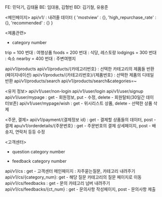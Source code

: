 FE: 민덕기, 김태율
BE: 임대용, 김형빈
BD: 김기철, 유용준

<메인페이지>
api/v1/ : 내려줄 데이터 {
                            'mostview' : {},
                            'high_repurchase_rate' : {},
                            'recommended' : {}
                        }

<제품관련>
- category number

trip = 100 번대 : 여행상품
foods = 200 번대 : 식당, 레스토랑
lodgings = 300 번대 : 숙소
nearby = 400 번대 : 주변여행지

api/v1/products
api/v1/products/{카테고리번호} : 선택한 카테고리의 제품들 반환 (페이지네이션)
api/v1/products/{카테고리번호}/{제품번호} : 선택한 제품의 디테일 반환
api/v1/products/search
api/v1/products/search&categories=~

<유저 정보>
api/v1/user/non-login
api/v1/user/login
api/v1/user/signup
api/v1/user/mypage : get - 회원정보, put - 수정, delete - 회원탈퇴(30일간 데이터보존)
api/v1/user/mypage/wish : get - 위시리스트 상품, delete - 선택한 상품 삭제

<주문, 결제>
api/v1/payment/{결제정보 id} : get - 결제할 상품들의 데이터, post - 결제
apu/v1/orderdetails/{주문번호} : get - 주문번호의 결제 상세페이지, post - 배송지, 연락처 등등 수정

<고객센터>
- question category number

- feedback category number

api/v1/cs : get - 고객센터 메인페이지 : 자주묻는질문, 카테고리 내려주기
api/v1/cs/{category_num}: get - 해당 질문 카테고리의 질문 페이지로 이동
api/v1/cs/feedbacks : get - 문의 카테고리 넘버 내려주기
api/v1/cs/feedbacks/{ct_num} : get - 문의사항 작성페이지, post - 문의사항 제출

